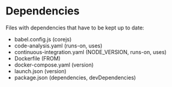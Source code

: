 # Dependencies

Files with dependencies that have to be kept up to date:

- babel.config.js (corejs)
- code-analysis.yaml (runs-on, uses)
- continuous-integration.yaml (NODE_VERSION, runs-on, uses)
- Dockerfile (FROM)
- docker-compose.yaml (version)
- launch.json (version)
- package.json (dependencies, devDependencies)
